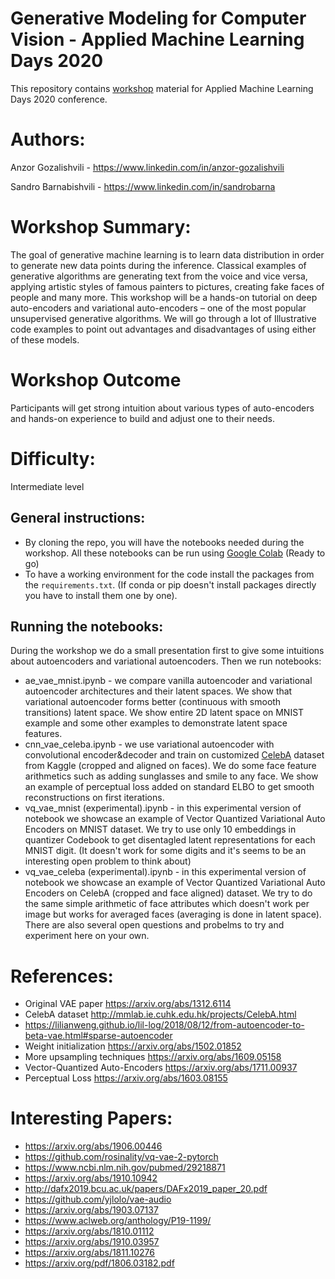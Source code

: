 # Generative Modeling for Computer Vision - Applied Machine Learning Days 2020
This repository contains [workshop](https://appliedmldays.org/workshops/generative-modeling-for-computer-vision?fbclid=IwAR1cT39lJwipvxbaLZQz7ynFcSq112k00aKxNn_aedZFmbXVWcjaxpwgQXg) material for Applied Machine Learning Days 2020 conference.

# Authors:
Anzor Gozalishvili - https://www.linkedin.com/in/anzor-gozalishvili

Sandro Barnabishvili - https://www.linkedin.com/in/sandrobarna

# Workshop Summary:
The goal of generative machine learning is to learn data distribution in order to generate new data points during the inference. Classical examples of generative algorithms are generating text from the voice and vice versa, applying artistic styles of famous painters to pictures, creating fake faces of people and many more. This workshop will be a hands-on tutorial on deep auto-encoders and variational auto-encoders – one of the most popular unsupervised generative algorithms. We will go through a lot of Illustrative code examples to point out advantages and disadvantages of using either of these models.

# Workshop Outcome
Participants will get strong intuition about various types of auto-encoders and hands-on experience to build and adjust one to their needs.

# Difficulty:
Intermediate level

## General instructions:
- By cloning the repo, you will have the notebooks needed during the workshop. All these notebooks can be run using [Google Colab](https://colab.research.google.com/) (Ready to go)
- To have a working environment for the code install the packages from the `requirements.txt`. (If conda or pip doesn't install packages directly you have to install them one by one).

## Running the notebooks:
During the workshop we do a small presentation first to give some intuitions about autoencoders and variational autoencoders. Then we run notebooks:
- ae_vae_mnist.ipynb - we compare vanilla autoencoder and variational autoencoder architectures and their latent spaces. We show that variational autoencoder forms better (continuous with smooth transitions) latent space. We show entire 2D latent space on MNIST example and some other examples to demonstrate latent space features.
- cnn_vae_celeba.ipynb - we use variational autoencoder with convolutional encoder&decoder and train on customized [CelebA](https://www.kaggle.com/jessicali9530/celeba-dataset) dataset from Kaggle (cropped and aligned on faces). We do some face feature arithmetics such as adding sunglasses and smile to any face. We show an example of perceptual loss added on standard ELBO to get smooth reconstructions on first iterations.
- vq_vae_mnist (experimental).ipynb - in this experimental version of notebook we showcase an example of Vector Quantized Variational Auto Encoders on MNIST dataset. We try to use only 10 embeddings in quantizer Codebook to get disentagled latent representations for each MNIST digit. (It doesn't work for some digits and it's seems to be an interesting open problem to think about)
- vq_vae_celeba (experimental).ipynb - in this experimental version of notebook we showcase an example of Vector Quantized Variational Auto Encoders on CelebA (cropped and face aligned) dataset. We try to do the same simple arithmetic of face attributes which doesn't work per image but works for averaged faces (averaging is done in latent space). There are also several open questions and probelms to try and experiment here on your own.

# References:
- Original VAE paper https://arxiv.org/abs/1312.6114
- CelebA dataset http://mmlab.ie.cuhk.edu.hk/projects/CelebA.html
- https://lilianweng.github.io/lil-log/2018/08/12/from-autoencoder-to-beta-vae.html#sparse-autoencoder
- Weight initialization https://arxiv.org/abs/1502.01852
- More upsampling techniques https://arxiv.org/abs/1609.05158
- Vector-Quantized Auto-Encoders https://arxiv.org/abs/1711.00937
- Perceptual Loss https://arxiv.org/abs/1603.08155

# Interesting Papers:
- https://arxiv.org/abs/1906.00446
- https://github.com/rosinality/vq-vae-2-pytorch
- https://www.ncbi.nlm.nih.gov/pubmed/29218871
- https://arxiv.org/abs/1910.10942
- http://dafx2019.bcu.ac.uk/papers/DAFx2019_paper_20.pdf
- https://github.com/yjlolo/vae-audio
- https://arxiv.org/abs/1903.07137
- https://www.aclweb.org/anthology/P19-1199/
- https://arxiv.org/abs/1810.01112
- https://arxiv.org/abs/1910.03957
- https://arxiv.org/abs/1811.10276
- https://arxiv.org/pdf/1806.03182.pdf
